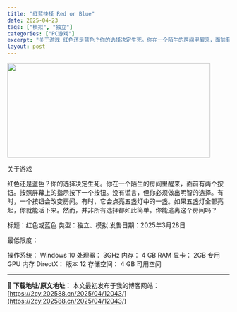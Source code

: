 ```yaml
---
title: "红蓝抉择 Red or Blue"
date: 2025-04-23
tags: ["模拟", "独立"]
categories: ["PC游戏"]
excerpt: "关于游戏 红色还是蓝色？你的选择决定生死。你在一个陌生的房间里醒来，面前有两个按钮。按照屏幕上的指示按下一个按钮。没有谎言，但你必须做出明智的选择。有时，一个按钮会改变房间。有时，它会点亮五盏灯中的一盏。如果五盏灯全部亮起，你就能活下来。然而，并非所有选择都如此简单。你能逃离这个房间吗？ 标题：红色&hellip;"
layout: post
---
```


<img class="aligncenter size-full wp-image-12050" src="https://2cy.202588.cn/wp-content/uploads/2025/04/202504231410319.webp" alt="" width="460" height="215" />

关于游戏

红色还是蓝色？你的选择决定生死。你在一个陌生的房间里醒来，面前有两个按钮。按照屏幕上的指示按下一个按钮。没有谎言，但你必须做出明智的选择。有时，一个按钮会改变房间。有时，它会点亮五盏灯中的一盏。如果五盏灯全部亮起，你就能活下来。然而，并非所有选择都如此简单。你能逃离这个房间吗？

标题：红色或蓝色
类型：独立、模拟
发售日期：2025年3月28日

最低限度：

操作系统： Windows 10
处理器： 3GHz
内存： 4 GB RAM
显卡： 2GB 专用 GPU 内存
DirectX： 版本 12
存储空间： 4 GB 可用空间

---
📖 **下载地址/原文地址：** 本文最初发布于我的博客网站：[https://2cy.202588.cn/2025/04/12043/](https://2cy.202588.cn/2025/04/12043/)
